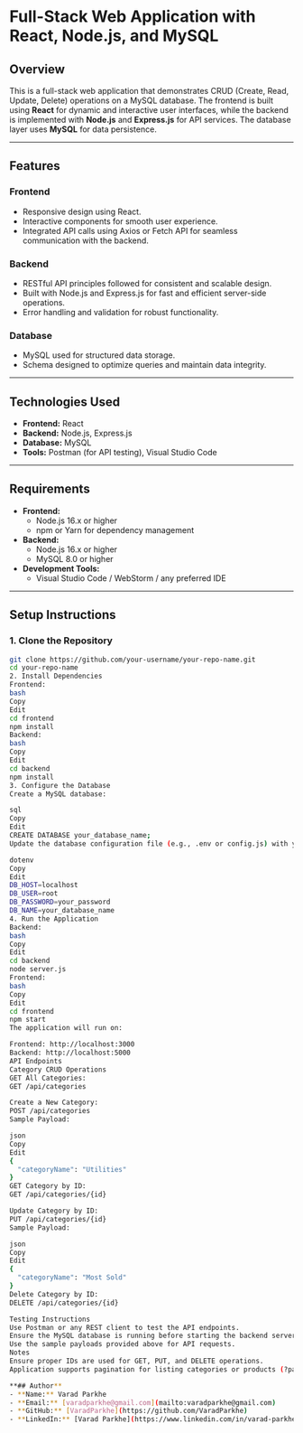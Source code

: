 # Full-Stack Web Application with React, Node.js, and MySQL

## Overview
This is a full-stack web application that demonstrates CRUD (Create, Read, Update, Delete) operations on a MySQL database. The frontend is built using **React** for dynamic and interactive user interfaces, while the backend is implemented with **Node.js** and **Express.js** for API services. The database layer uses **MySQL** for data persistence.

---

## Features

### Frontend
- Responsive design using React.  
- Interactive components for smooth user experience.  
- Integrated API calls using Axios or Fetch API for seamless communication with the backend.  

### Backend
- RESTful API principles followed for consistent and scalable design.  
- Built with Node.js and Express.js for fast and efficient server-side operations.  
- Error handling and validation for robust functionality.  

### Database
- MySQL used for structured data storage.  
- Schema designed to optimize queries and maintain data integrity.  

---

## Technologies Used
- **Frontend:** React  
- **Backend:** Node.js, Express.js  
- **Database:** MySQL  
- **Tools:** Postman (for API testing), Visual Studio Code  

---

## Requirements
- **Frontend:**  
  - Node.js 16.x or higher  
  - npm or Yarn for dependency management  
- **Backend:**  
  - Node.js 16.x or higher  
  - MySQL 8.0 or higher  
- **Development Tools:**  
  - Visual Studio Code / WebStorm / any preferred IDE  

---

## Setup Instructions

### 1. Clone the Repository
```bash
git clone https://github.com/your-username/your-repo-name.git
cd your-repo-name
2. Install Dependencies
Frontend:
bash
Copy
Edit
cd frontend
npm install
Backend:
bash
Copy
Edit
cd backend
npm install
3. Configure the Database
Create a MySQL database:

sql
Copy
Edit
CREATE DATABASE your_database_name;
Update the database configuration file (e.g., .env or config.js) with your MySQL credentials:

dotenv
Copy
Edit
DB_HOST=localhost
DB_USER=root
DB_PASSWORD=your_password
DB_NAME=your_database_name
4. Run the Application
Backend:
bash
Copy
Edit
cd backend
node server.js
Frontend:
bash
Copy
Edit
cd frontend
npm start
The application will run on:

Frontend: http://localhost:3000
Backend: http://localhost:5000
API Endpoints
Category CRUD Operations
GET All Categories:
GET /api/categories

Create a New Category:
POST /api/categories
Sample Payload:

json
Copy
Edit
{
  "categoryName": "Utilities"
}
GET Category by ID:
GET /api/categories/{id}

Update Category by ID:
PUT /api/categories/{id}
Sample Payload:

json
Copy
Edit
{
  "categoryName": "Most Sold"
}
Delete Category by ID:
DELETE /api/categories/{id}

Testing Instructions
Use Postman or any REST client to test the API endpoints.
Ensure the MySQL database is running before starting the backend server.
Use the sample payloads provided above for API requests.
Notes
Ensure proper IDs are used for GET, PUT, and DELETE operations.
Application supports pagination for listing categories or products (?page={number}).

**## Author**
- **Name:** Varad Parkhe  
- **Email:** [varadparkhe@gmail.com](mailto:varadparkhe@gmail.com)  
- **GitHub:** [VaradParkhe](https://github.com/VaradParkhe)  
- **LinkedIn:** [Varad Parkhe](https://www.linkedin.com/in/varad-parkhe)  

